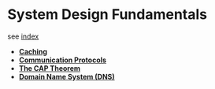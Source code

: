 # System Design Fundamentals


see [index](./index.md)

* **[Caching](./caching.md)**
* **[Communication Protocols](./communication-protocols.md)**
* **[The CAP Theorem](./cap.md)**
* **[Domain Name System (DNS)](./dns.md)**